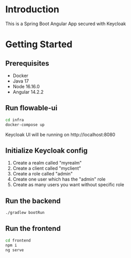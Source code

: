# Introduction 
This is a Spring Boot Angular App secured with Keycloak

# Getting Started

## Prerequisites
* Docker
* Java 17
* Node 16.16.0
* Angular 14.2.2

## Run flowable-ui
```sh
cd infra
docker-compose up
```
Keycloak UI will be running on http://localhost:8080

## Initialize Keycloak config
1. Create a realm called "myrealm"
2. Create a client called "myclient"
3. Create a role called "admin"
4. Create one user which has the "admin" role
5. Create as many users you want without specific role

## Run the backend
```sh
./gradlew bootRun
```

## Run the frontend
```sh
cd frontend
npm i
ng serve 
```
